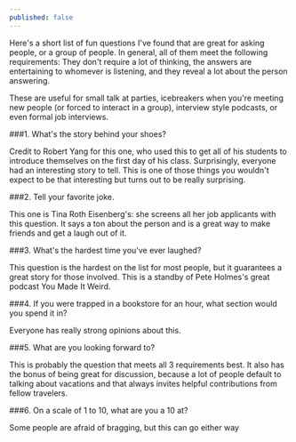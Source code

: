 ```yaml
---
published: false
---
```



Here's a short list of fun questions I've found that are great for asking people, or a group of people. In general, all of them meet the following requirements: They don't require a lot of thinking, the answers are entertaining to whomever is listening, and they reveal a lot about the person answering.

These are useful for small talk at parties, icebreakers when you're meeting new people (or forced to interact in a group), interview style podcasts, or even formal job interviews.

###1. What's the story behind your shoes?

Credit to Robert Yang for this one, who used this to get all of his students to introduce themselves on the first day of his class. Surprisingly, everyone had an interesting story to tell. This is one of those things you wouldn't expect to be that interesting but turns out to be really surprising.

###2. Tell your favorite joke.

This one is Tina Roth Eisenberg's: she screens all her job applicants with this question. It says a ton about the person and is a great way to make friends and get a laugh out of it.

###3. What's the hardest time you've ever laughed?

This question is the hardest on the list for most people, but it guarantees a great story for those involved. This is a standby of Pete Holmes's great podcast You Made It Weird.

###4. If you were trapped in a bookstore for an hour, what section would you spend it in?

Everyone has really strong opinions about this.

###5. What are you looking forward to?

This is probably the question that meets all 3 requirements best. It also has the bonus of being great for discussion, because a lot of people default to talking about vacations and that always invites helpful contributions from fellow travelers.

###6. On a scale of 1 to 10, what are you a 10 at?

Some people are afraid of bragging, but this can go either way